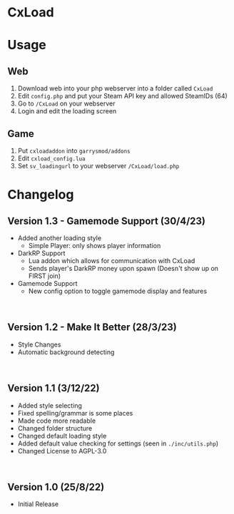 # CxLoad

# Usage
## Web
1. Download web into your php webserver into a folder called `CxLoad`
2. Edit `config.php` and put your Steam API key and allowed SteamIDs (64)
3. Go to `/CxLoad` on your webserver
4. Login and edit the loading screen

## Game
1. Put `cxloadaddon` into `garrysmod/addons`
2. Edit `cxload_config.lua`
3. Set `sv_loadingurl` to your webserver `/CxLoad/load.php`


# Changelog

## Version 1.3 - Gamemode Support (30/4/23)
- Added another loading style
    - Simple Player: only shows player information
- DarkRP Support
    - Lua addon which allows for communication with CxLoad
    - Sends player's DarkRP money upon spawn (Doesn't show up on FIRST join)
- Gamemode Support
    - New config option to toggle gamemode display and features

</br>

## Version 1.2 - Make It Better (28/3/23)
- Style Changes
- Automatic background detecting

</br>

## Version 1.1 (3/12/22)
- Added style selecting
- Fixed spelling/grammar is some places
- Made code more readable
- Changed folder structure
- Changed default loading style
- Added default value checking for settings (seen in `./inc/utils.php`)
- Changed License to AGPL-3.0

</br>

## Version 1.0 (25/8/22)
- Initial Release

</br>
